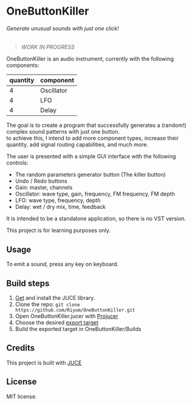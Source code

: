 # OneButtonKiller
###### Generate unusual sounds with just one click!

>*WORK IN PROGRESS*

OneButtonKiller is an audio instrument, currently with the following components:

| quantity   | component   |
-------------|--------------
| 4          | Oscillator  |
| 4          | LFO         |
| 4          | Delay       |

The goal is to create a program that successfully generates a (random!) complex sound patterns with just one button.  
to achieve this, I intend to add more component types, increase their quantity, add signal routing capabilities, and much more.

The user is presented with a simple GUI interface with the following controls:

- The random parameters generator button (The killer button)
- Undo / Redo buttons
- Gain: master, channels
- Oscillator: wave type, gain, frequency, FM frequency, FM depth
- LFO: wave type, frequency, depth
- Delay: wet / dry mix, time, feedback

It is intended to be a standalone application, so there is no VST version.

This project is for learning purposes only.

## Usage
To emit a sound, press any key on keyboard.


## Build steps
1. [Get](https://juce.com/get-juce/) and install the JUCE library.
2. Clone the repo: `git clone https://github.com/Riyum/OneButtonKiller.git`
2. Open OneButtonKiller.jucer with [Projucer](https://docs.juce.com/master/tutorial_new_projucer_project.html#tutorial_new_projucer_project_open_existing_project)
3. Choose the desired [export target](https://docs.juce.com/master/tutorial_manage_projucer_project.html#tutorial_manage_projucer_project_managing_configurations)
4. Build the exported target in OneButtonKiller/Builds

## Credits
This project is built with [JUCE](https://github.com/juce-framework/JUCE)

## License
MIT license.

